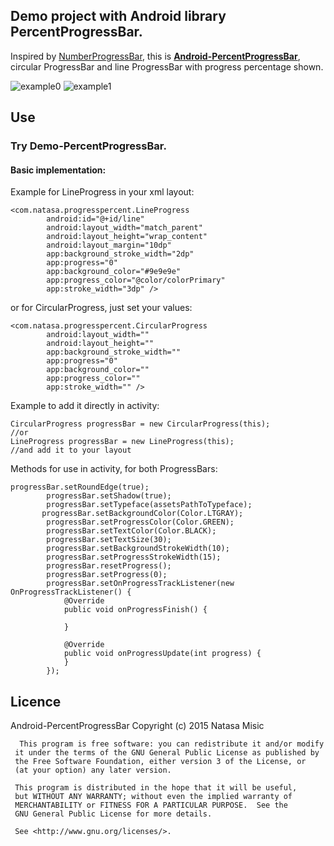 
## Demo project with Android library PercentProgressBar.
Inspired by [NumberProgressBar](https://github.com/daimajia/NumberProgressBar), this is [**Android-PercentProgressBar**](https://github.com/natasam/Android-PercentProgressBar-lib),
circular ProgressBar and line ProgressBar with progress percentage shown.

![example0](https://github.com/natasam/Android-PercentProgressBar/blob/master/screenshots/video0.gif)
![example1](https://github.com/natasam/Android-PercentProgressBar/blob/master/screenshots/0.png)

## Use
### Try Demo-PercentProgressBar. 

#### Basic implementation:

Example for LineProgress in your xml layout:
```
<com.natasa.progresspercent.LineProgress
        android:id="@+id/line"
        android:layout_width="match_parent"
        android:layout_height="wrap_content"
        android:layout_margin="10dp"
        app:background_stroke_width="2dp"
        app:progress="0"
        app:background_color="#9e9e9e"
        app:progress_color="@color/colorPrimary"
        app:stroke_width="3dp" />
```
or for CircularProgress, just set your values:
```
<com.natasa.progresspercent.CircularProgress
        android:layout_width=""
        android:layout_height=""
        app:background_stroke_width=""
        app:progress="0"
        app:background_color=""
        app:progress_color=""
        app:stroke_width="" />
```
Example to add it directly in activity:
```
CircularProgress progressBar = new CircularProgress(this);
//or
LineProgress progressBar = new LineProgress(this);
//and add it to your layout
```
Methods for use in activity, for both ProgressBars:
```
progressBar.setRoundEdge(true);
        progressBar.setShadow(true);
        progressBar.setTypeface(assetsPathToTypeface);
       progressBar.setBackgroundColor(Color.LTGRAY);
        progressBar.setProgressColor(Color.GREEN);
        progressBar.setTextColor(Color.BLACK);
        progressBar.setTextSize(30);
        progressBar.setBackgroundStrokeWidth(10);
        progressBar.setProgressStrokeWidth(15);
        progressBar.resetProgress();
        progressBar.setProgress(0);
        progressBar.setOnProgressTrackListener(new OnProgressTrackListener() {
            @Override
            public void onProgressFinish() {
                
            }

            @Override
            public void onProgressUpdate(int progress) {
            }
        });
```
## Licence 
Android-PercentProgressBar
Copyright (c) 2015  Natasa Misic
 
 
      This program is free software: you can redistribute it and/or modify
     it under the terms of the GNU General Public License as published by
     the Free Software Foundation, either version 3 of the License, or
     (at your option) any later version.

     This program is distributed in the hope that it will be useful,
     but WITHOUT ANY WARRANTY; without even the implied warranty of
     MERCHANTABILITY or FITNESS FOR A PARTICULAR PURPOSE.  See the
     GNU General Public License for more details.
 
     See <http://www.gnu.org/licenses/>.


